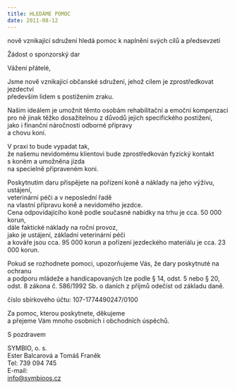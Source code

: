 ```yaml
---
title: HLEDÁME POMOC
date: 2011-08-12
---
```


nově vznikající sdružení hledá pomoc k naplnění svých cílů a předsevzetí  
  
Žádost o sponzorský dar  
  
Vážení přátelé,  
  
Jsme nově vznikající občanské sdružení, jehož cílem je zprostředkovat jezdectví  
především lidem s postižením zraku.  
  
Našim ideálem je umožnit těmto osobám rehabilitační a emoční kompenzaci  
pro ně jinak těžko dosažitelnou z důvodů jejich specifického postižení,  
jako i finanční náročnosti odborné přípravy  
a chovu koní.  
  
V praxi to bude vypadat tak,  
že našemu nevidomému klientovi bude zprostředkován fyzický kontakt  
s koněm a umožněna jízda  
na specielně připraveném koni.  
  
Poskytnutím daru přispějete na pořízení koně a náklady na jeho výživu, ustájení,  
veterinární péči a v neposlední řadě  
na vlastní přípravu koně a nevidomého jezdce.  
Cena odpovídajícího koně podle současné nabídky na trhu je cca. 50 000 korun,  
dále faktické náklady na roční provoz,  
jako je ustájení, základní veterinární péči  
a kováře jsou cca. 95 000 korun a pořízení jezdeckého materiálu je cca. 23 000 korun.  
  
Pokud se rozhodnete pomoci, upozorňujeme Vás, že dary poskytnuté na ochranu  
a podporu mládeže a handicapovaných lze podle § 14, odst. 5 nebo § 20, odst. 8 zákona č. 586/1992 Sb. o daních z příjmů odečíst od základu daně.  
  
číslo sbírkového účtu: 107-1774490247/0100  
  
Za pomoc, kterou poskytnete, děkujeme  
a přejeme Vám mnoho osobních i obchodních úspěchů.  
  
S pozdravem  
  
SYMBIO, o. s.  
Ester Balcarová a Tomáš Franěk  
Tel: 739 094 745  
E-mail:  
[info@symbioos.cz](mailform.php?mail=info@symbioos.cz)